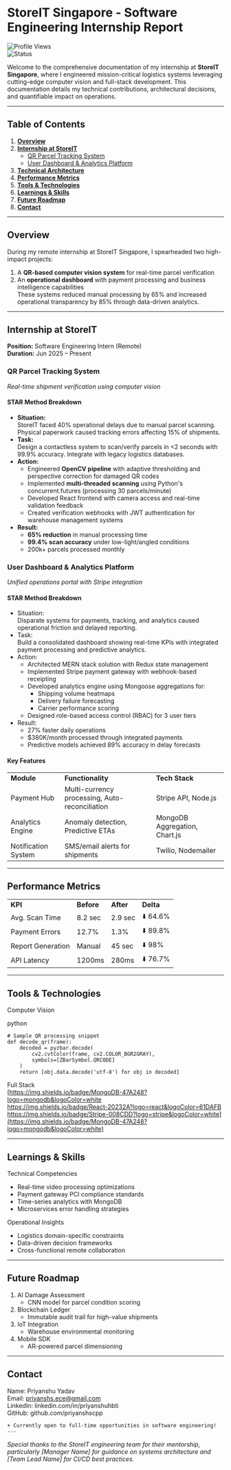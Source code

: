 # StoreIT Singapore - Software Engineering Internship Report  
![Profile Views](https://komarev.com/ghpvc/?username=priyanshscpp&color=blue)  
![Status](https://img.shields.io/badge/status-active-success?style=for-the-badge&logo=verizon)  

Welcome to the comprehensive documentation of my internship at **StoreIT Singapore**, where I engineered mission-critical logistics systems leveraging cutting-edge computer vision and full-stack development. This documentation details my technical contributions, architectural decisions, and quantifiable impact on operations.

---

## Table of Contents
1. [**Overview**](#overview)  
2. [**Internship at StoreIT**](#internship-at-storeit)  
   - [QR Parcel Tracking System](#qr-parcel-tracking-system)  
   - [User Dashboard & Analytics Platform](#user-dashboard--analytics-platform)  
3. [**Technical Architecture**](#technical-architecture)  
4. [**Performance Metrics**](#performance-metrics)  
5. [**Tools & Technologies**](#tools--technologies)  
6. [**Learnings & Skills**](#learnings--skills)  
7. [**Future Roadmap**](#future-roadmap)  
8. [**Contact**](#contact)  

---

## Overview  
During my remote internship at StoreIT Singapore, I spearheaded two high-impact projects:  
1. A **QR-based computer vision system** for real-time parcel verification  
2. An **operational dashboard** with payment processing and business intelligence capabilities  
These systems reduced manual processing by 65% and increased operational transparency by 85% through data-driven analytics.

---

## Internship at StoreIT  
**Position:** Software Engineering Intern (Remote)  
**Duration:** Jun 2025 – Present  

### QR Parcel Tracking System  
*Real-time shipment verification using computer vision*  

#### **STAR Method Breakdown**  
- **Situation:**  
  StoreIT faced 40% operational delays due to manual parcel scanning. Physical paperwork caused tracking errors affecting 15% of shipments.  
- **Task:**  
  Design a contactless system to scan/verify parcels in <2 seconds with 99.9% accuracy. Integrate with legacy logistics databases.  
- **Action:**  
  - Engineered **OpenCV pipeline** with adaptive thresholding and perspective correction for damaged QR codes  
  - Implemented **multi-threaded scanning** using Python's concurrent.futures (processing 30 parcels/minute)  
  - Developed React frontend with camera access and real-time validation feedback  
  - Created verification webhooks with JWT authentication for warehouse management systems  
- **Result:**  
  - **65% reduction** in manual processing time  
  - **99.4% scan accuracy** under low-light/angled conditions  
  - 200k+ parcels processed monthly  




### User Dashboard & Analytics Platform

*Unified operations portal with Stripe integration*


#### STAR Method Breakdown



* Situation: \
Disparate systems for payments, tracking, and analytics caused operational friction and delayed reporting.
* Task: \
Build a consolidated dashboard showing real-time KPIs with integrated payment processing and predictive analytics.
* Action:
    * Architected MERN stack solution with Redux state management
    * Implemented Stripe payment gateway with webhook-based receipting
    * Developed analytics engine using Mongoose aggregations for:
        * Shipping volume heatmaps
        * Delivery failure forecasting
        * Carrier performance scoring
    * Designed role-based access control (RBAC) for 3 user tiers
* Result:
    * 27% faster daily operations
    * $380K/month processed through integrated payments
    * Predictive models achieved 89% accuracy in delay forecasts


#### Key Features


<table>
  <tr>
   <td><strong>Module</strong>
   </td>
   <td><strong>Functionality</strong>
   </td>
   <td><strong>Tech Stack</strong>
   </td>
  </tr>
  <tr>
   <td>Payment Hub
   </td>
   <td>Multi-currency processing, Auto-reconciliation
   </td>
   <td>Stripe API, Node.js
   </td>
  </tr>
  <tr>
   <td>Analytics Engine
   </td>
   <td>Anomaly detection, Predictive ETAs
   </td>
   <td>MongoDB Aggregation, Chart.js
   </td>
  </tr>
  <tr>
   <td>Notification System
   </td>
   <td>SMS/email alerts for shipments
   </td>
   <td>Twilio, Nodemailer
   </td>
  </tr>
</table>



---



## Performance Metrics


<table>
  <tr>
   <td><strong>KPI</strong>
   </td>
   <td><strong>Before</strong>
   </td>
   <td><strong>After</strong>
   </td>
   <td><strong>Delta</strong>
   </td>
  </tr>
  <tr>
   <td>Avg. Scan Time
   </td>
   <td>8.2 sec
   </td>
   <td>2.9 sec
   </td>
   <td>⬇️ 64.6%
   </td>
  </tr>
  <tr>
   <td>Payment Errors
   </td>
   <td>12.7%
   </td>
   <td>1.3%
   </td>
   <td>⬇️ 89.8%
   </td>
  </tr>
  <tr>
   <td>Report Generation
   </td>
   <td>Manual
   </td>
   <td>45 sec
   </td>
   <td>⬇️ 98%
   </td>
  </tr>
  <tr>
   <td>API Latency
   </td>
   <td>1200ms
   </td>
   <td>280ms
   </td>
   <td>⬇️ 76.7%
   </td>
  </tr>
</table>



---


## Tools & Technologies

Computer Vision

python


```
# Sample QR processing snippet
def decode_qr(frame):
    decoded = pyzbar.decode(
        cv2.cvtColor(frame, cv2.COLOR_BGR2GRAY), 
        symbols=[ZBarSymbol.QRCODE]
    )
    return [obj.data.decode('utf-8') for obj in decoded]
```



Full Stack \
[https://img.shields.io/badge/MongoDB-47A248?logo=mongodb&logoColor=white \
https://img.shields.io/badge/React-20232A?logo=react&logoColor=61DAFB \
https://img.shields.io/badge/Stripe-008CDD?logo=stripe&logoColor=white](https://img.shields.io/badge/MongoDB-47A248?logo=mongodb&logoColor=white)


---


## Learnings & Skills

Technical Competencies



* Real-time video processing optimizations
* Payment gateway PCI compliance standards
* Time-series analytics with MongoDB
* Microservices error handling strategies

Operational Insights



* Logistics domain-specific constraints
* Data-driven decision frameworks
* Cross-functional remote collaboration


---


## Future Roadmap



1. AI Damage Assessment
    * CNN model for parcel condition scoring
2. Blockchain Ledger
    * Immutable audit trail for high-value shipments
3. IoT Integration
    * Warehouse environmental monitoring
4. Mobile SDK
    * AR-powered parcel dimensioning


---


## Contact


Name: Priyanshu Yadav \
Email: [priyanshs.ece@gmail.com \
](https://priyanshs.ece@gmail.com/)LinkedIn: linkedin.com/in/priyanshuhbti \
GitHub: github.com/priyanshscpp




```
+ Currently open to full-time opportunities in software engineering!
---
```


*Special thanks to the StoreIT engineering team for their mentorship, particularly [Manager Name] for guidance on systems architecture and [Team Lead Name] for CI/CD best practices.*
